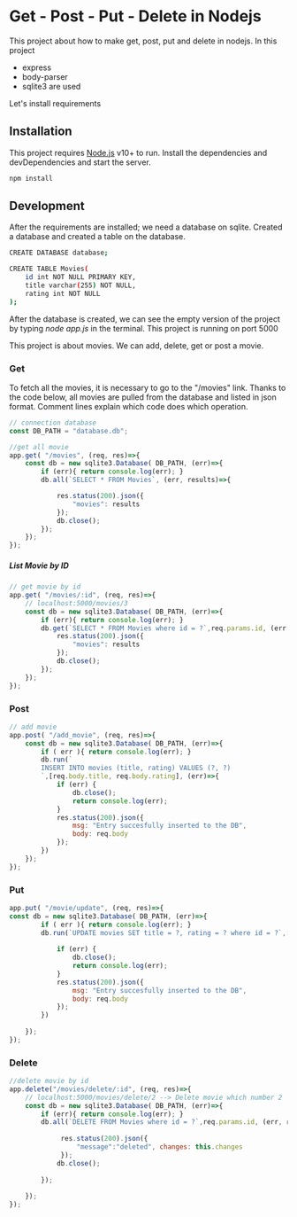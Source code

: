 # Get - Post - Put - Delete in Nodejs

This project about how to make get, post, put and delete in nodejs. In this project
- express
- body-parser
- sqlite3
are  used

Let's install requirements

## Installation

This project requires [Node.js](https://nodejs.org/) v10+ to run.
Install the dependencies and devDependencies and start the server.

```sh
npm install
```

## Development

After the requirements are installed; we need a database on sqlite. Created a database and created a table on the database.
```sh
CREATE DATABASE database;
```
```sh
CREATE TABLE Movies(
    id int NOT NULL PRIMARY KEY,
    title varchar(255) NOT NULL,
    rating int NOT NULL
);
```


After the database is created, we can see the empty version of the project by typing *node app.js* in the terminal. This project is running on port 5000

This project is about movies. We can add, delete, get or post a movie.

### Get
To fetch all the movies, it is necessary to go to the "/movies" link. Thanks to the code below, all movies are pulled from the database and listed in json format. Comment lines explain which code does which operation.
```javascript
// connection database
const DB_PATH = "database.db";

//get all movie
app.get( "/movies", (req, res)=>{ 
    const db = new sqlite3.Database( DB_PATH, (err)=>{ 
        if (err){ return console.log(err); } 
        db.all(`SELECT * FROM Movies`, (err, results)=>{ 

            res.status(200).json({ 
                "movies": results
            });
            db.close();
        });
    });
});
```


##### List Movie by ID
```javascript
// get movie by id
app.get( "/movies/:id", (req, res)=>{
    // localhost:5000/movies/3 
    const db = new sqlite3.Database( DB_PATH, (err)=>{ 
        if (err){ return console.log(err); }
        db.get(`SELECT * FROM Movies where id = ?`,req.params.id, (err, results)=>{
            res.status(200).json({ 
                "movies": results
            });
            db.close();
        });
    });
});
```

### Post
```javascript
// add movie
app.post( "/add_movie", (req, res)=>{
    const db = new sqlite3.Database( DB_PATH, (err)=>{
        if ( err ){ return console.log(err); }
        db.run(`
        INSERT INTO movies (title, rating) VALUES (?, ?)
        `,[req.body.title, req.body.rating], (err)=>{
            if (err) {
                db.close();
                return console.log(err); 
            }
            res.status(200).json({ 
                msg: "Entry succesfully inserted to the DB",
                body: req.body
            });
        })
    });
});
```


### Put
```javascript
app.put( "/movie/update", (req, res)=>{    
const db = new sqlite3.Database( DB_PATH, (err)=>{
        if ( err ){ return console.log(err); }
        db.run(`UPDATE movies SET title = ?, rating = ? where id = ?`,[req.body.title, req.body.rating, req.body.id], (err)=>{
           
            if (err) { 
                db.close();
                return console.log(err); 
            }
            res.status(200).json({
                msg: "Entry succesfully inserted to the DB",
                body: req.body
            });
        })
 
    });
});

```


### Delete
```javascript
//delete movie by id
app.delete("/movies/delete/:id", (req, res)=>{
    // localhost:5000/movies/delete/2 --> Delete movie which number 2
    const db = new sqlite3.Database( DB_PATH, (err)=>{
        if (err){ return console.log(err); }
        db.all(`DELETE FROM Movies where id = ?`,req.params.id, (err, results)=>{
           
             res.status(200).json({ 
                 "message":"deleted", changes: this.changes
             });
            db.close();
 
        });
 
    });
});

```
